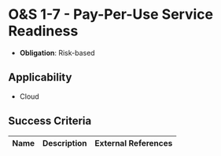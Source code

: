 # O&S 1-7 - Pay-Per-Use Service Readiness

- **Obligation**: Risk-based






## Applicability

- Cloud



## Success Criteria

| Name | Description | External References |
| ----- | ---------- | ------------------- |

